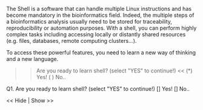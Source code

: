 <script>
console.log("toto")
</script>

<script type="">
    $(function() {
        $(".hideshow").click(function() {
                $(this).parent().find(".exo").toggle();
        });

    })
</script>

<style>
.exo {
  display:none;
}
</style>



The Shell is a software that can handle multiple Linux instructions and has become mandatory in the bioinformatics field. 
Indeed, the multiple steps of a bioinformatics analysis usually need to be stored for traceability, reproducibility or automation purposes. With a shell, you can perform highly complex tasks including accessing locally or distantly shared resources (e.g. files, databases, remote computing clusters...).

To access these powerful features, you need to learn a new way of thinking and a new language.

>>Are you ready to learn shell? (select "YES" to continue!) <<
(*) Yes!
( ) No..

Q1. Are you ready to learn shell? (select "YES" to continue!)
[] Yes!
[] No..




<div class="hideshow"> << Hide | Show >> </div>
<div class="exo">
A test
</div>
